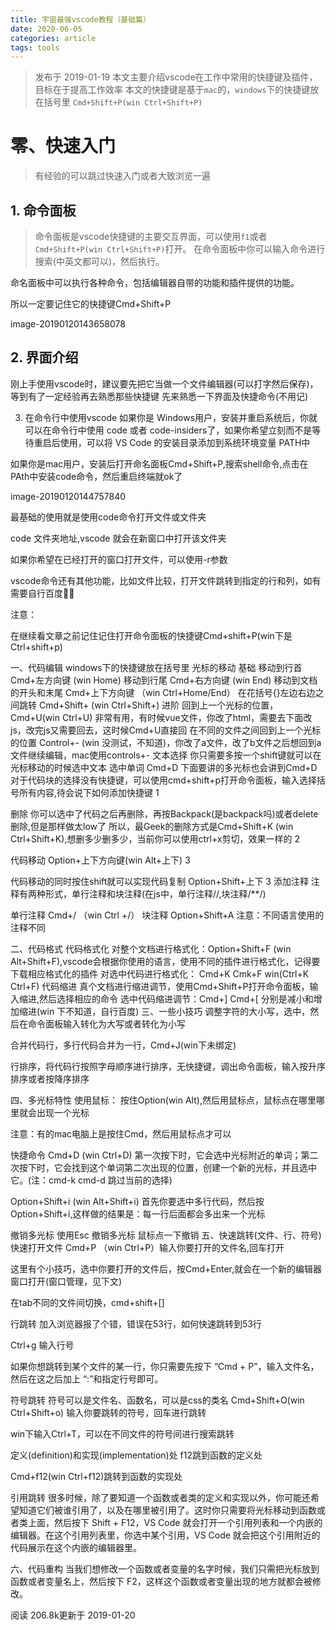 ```yaml
---
title: 宇宙最强vscode教程（基础篇）
date: 2020-06-05
categories: article 
tags: tools
---
```

 
>发布于 2019-01-19
本文主要介绍vscode在工作中常用的快捷键及插件，目标在于提高工作效率
本文的快捷键是基于`mac`的，`windows`下的快捷键放在括号里 `Cmd+Shift+P(win Ctrl+Shift+P)`

 

# 零、快速入门
>有经验的可以跳过快速入门或者大致浏览一遍
## 1. 命令面板
>命令面板是vscode快捷键的主要交互界面，可以使用`f1`或者`Cmd+Shift+P(win Ctrl+Shift+P)`打开。
在命令面板中你可以输入命令进行搜索(中英文都可以)，然后执行。

命名面板中可以执行各种命令，包括编辑器自带的功能和插件提供的功能。

所以一定要记住它的快捷键Cmd+Shift+P

image-20190120143658078

## 2. 界面介绍
刚上手使用vscode时，建议要先把它当做一个文件编辑器(可以打字然后保存)，等到有了一定经验再去熟悉那些快捷键
先来熟悉一下界面及快捷命令(不用记)



3. 在命令行中使用vscode
如果你是 Windows用户，安装并重启系统后，你就可以在命令行中使用 code 或者 code-insiders了，如果你希望立刻而不是等待重启后使用，可以将 VS Code 的安装目录添加到系统环境变量 PATH中

如果你是mac用户，安装后打开命名面板Cmd+Shift+P,搜索shell命令,点击在PAth中安装code命令，然后重启终端就ok了

image-20190120144757840

最基础的使用就是使用code命令打开文件或文件夹

code 文件夹地址,vscode 就会在新窗口中打开该文件夹

如果你希望在已经打开的窗口打开文件，可以使用-r参数



vscode命令还有其他功能，比如文件比较，打开文件跳转到指定的行和列，如有需要自行百度:bowing_woman:

注意：

在继续看文章之前记住记住打开命令面板的快捷键Cmd+shift+P(win下是Ctrl+shift+p)

一、代码编辑
windows下的快捷键放在括号里
光标的移动
基础
移动到行首 Cmd+左方向键 (win Home)
移动到行尾 Cmd+右方向键 (win End)
移动到文档的开头和末尾 Cmd+上下方向键 （win Ctrl+Home/End）
在花括号{}左边右边之间跳转 Cmd+Shift+ (win Ctrl+Shift+)
进阶
回到上一个光标的位置，Cmd+U(win Ctrl+U) 非常有用，有时候vue文件，你改了html，需要去下面改js，改完js又需要回去，这时候Cmd+U直接回
在不同的文件之间回到上一个光标的位置 Control+- (win 没测试，不知道)，你改了a文件，改了b文件之后想回到a文件继续编辑，mac使用controls+-
文本选择
你只需要多按一个shift键就可以在光标移动的时候选中文本
选中单词 Cmd+D 下面要讲的多光标也会讲到Cmd+D
对于代码块的选择没有快捷键，可以使用cmd+shift+p打开命令面板，输入选择括号所有内容,待会说下如何添加快捷键
1

删除
你可以选中了代码之后再删除，再按Backpack(是backpack吗)或者delete删除,但是那样做太low了
所以，最Geek的删除方式是Cmd+Shift+K (win Ctrl+Shift+K),想删多少删多少，当前你可以使用ctrl+x剪切，效果一样的
2

代码移动
Option+上下方向键(win Alt+上下)
3

代码移动的同时按住shift就可以实现代码复制 Option+Shift+上下
3
添加注释
注释有两种形式，单行注释和块注释(在js中，单行注释//,块注释/**/)

单行注释 Cmd+/ （win Ctrl +/）
块注释 Option+Shift+A
注意：不同语言使用的注释不同

二、代码格式
代码格式化
对整个文档进行格式化：Option+Shift+F (win Alt+Shift+F),vscode会根据你使用的语言，使用不同的插件进行格式化，记得要下载相应格式化的插件
对选中代码进行格式化： Cmd+K Cmk+F win(Ctrl+K Ctrl+F)
代码缩进
真个文档进行缩进调节，使用Cmd+Shift+P打开命令面板，输入缩进,然后选择相应的命令
选中代码缩进调节：Cmd+] Cmd+[ 分别是减小和增加缩进(win 下不知道，自行百度)
三、一些小技巧
调整字符的大小写，选中，然后在命令面板输入转化为大写或者转化为小写


合并代码行，多行代码合并为一行，Cmd+J(win下未绑定)


行排序，将代码行按照字母顺序进行排序，无快捷键，调出命令面板，输入按升序排序或者按降序排序


四、多光标特性
使用鼠标：
按住Option(win Alt),然后用鼠标点，鼠标点在哪里哪里就会出现一个光标

注意：有的mac电脑上是按住Cmd，然后用鼠标点才可以



快捷命令
Cmd+D (win Ctrl+D) 第一次按下时，它会选中光标附近的单词；第二次按下时，它会找到这个单词第二次出现的位置，创建一个新的光标，并且选中它。(注：cmd-k cmd-d 跳过当前的选择)


Option+Shift+i (win Alt+Shift+i) 首先你要选中多行代码，然后按Option+Shift+i,这样做的结果是：每一行后面都会多出来一个光标


撤销多光标
使用Esc 撤销多光标
鼠标点一下撤销
五、快速跳转(文件、行、符号)
快速打开文件
Cmd+P （win Ctrl+P）输入你要打开的文件名,回车打开



这里有个小技巧，选中你要打开的文件后，按Cmd+Enter,就会在一个新的编辑器窗口打开(窗口管理，见下文)



在tab不同的文件间切换，cmd+shift+[]

行跳转
加入浏览器报了个错，错误在53行，如何快速跳转到53行

Ctrl+g 输入行号



如果你想跳转到某个文件的某一行，你只需要先按下 “Cmd + P”，输入文件名，然后在这之后加上 “:”和指定行号即可。



符号跳转
符号可以是文件名、函数名，可以是css的类名
Cmd+Shift+O(win Ctrl+Shift+o) 输入你要跳转的符号，回车进行跳转

win下输入Ctrl+T，可以在不同文件的符号间进行搜索跳转



定义(definition)和实现(implementation)处
f12跳到函数的定义处

Cmd+f12(win Ctrl+f12)跳转到函数的实现处



引用跳转
很多时候，除了要知道一个函数或者类的定义和实现以外，你可能还希望知道它们被谁引用了，以及在哪里被引用了。这时你只需要将光标移动到函数或者类上面，然后按下 Shift + F12，VS Code 就会打开一个引用列表和一个内嵌的编辑器。在这个引用列表里，你选中某个引用，VS Code 就会把这个引用附近的代码展示在这个内嵌的编辑器里。



六、代码重构
当我们想修改一个函数或者变量的名字时候，我们只需把光标放到函数或者变量名上，然后按下 F2，这样这个函数或者变量出现的地方就都会被修改。



阅读 206.8k更新于 2019-01-20